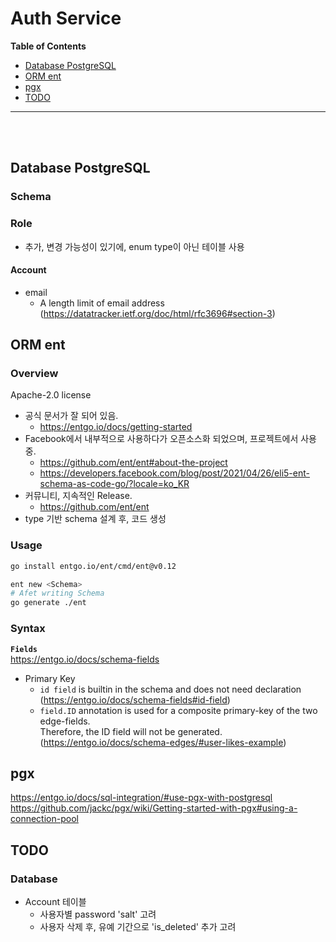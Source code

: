 # Auth Service


**Table of Contents**
- [Database PostgreSQL](#database-postgresql)
- [ORM ent](#orm-ent)
- [pgx](#pgx)
- [TODO](#todo)
---
<br><br>


## Database PostgreSQL

### Schema

### Role
- 추가, 변경 가능성이 있기에, enum type이 아닌 테이블 사용<br>


#### Account
- email
    - A length limit of email address (https://datatracker.ietf.org/doc/html/rfc3696#section-3)





## ORM ent


### Overview
Apache-2.0 license

- 공식 문서가 잘 되어 있음.
    - https://entgo.io/docs/getting-started  
- Facebook에서 내부적으로 사용하다가 오픈소스화 되었으며, 프로젝트에서 사용 중.
    - https://github.com/ent/ent#about-the-project
    - https://developers.facebook.com/blog/post/2021/04/26/eli5-ent-schema-as-code-go/?locale=ko_KR
- 커뮤니티, 지속적인 Release.
    - https://github.com/ent/ent
- type 기반 schema 설계 후, 코드 생성


### Usage
```bash
go install entgo.io/ent/cmd/ent@v0.12

ent new <Schema>
# Afet writing Schema
go generate ./ent

```


### Syntax

**`Fields`**<br>
https://entgo.io/docs/schema-fields

- Primary Key
    - `id field` is builtin in the schema and does not need declaration (https://entgo.io/docs/schema-fields#id-field)
    - `field.ID` annotation is used for a composite primary-key of the two edge-fields.<br>
    Therefore, the ID field will not be generated. (https://entgo.io/docs/schema-edges/#user-likes-example)



## pgx

https://entgo.io/docs/sql-integration/#use-pgx-with-postgresql
https://github.com/jackc/pgx/wiki/Getting-started-with-pgx#using-a-connection-pool

## TODO

### Database
- Account 테이블
    - 사용자별 password 'salt' 고려
    - 사용자 삭제 후, 유예 기간으로 'is_deleted' 추가 고려
